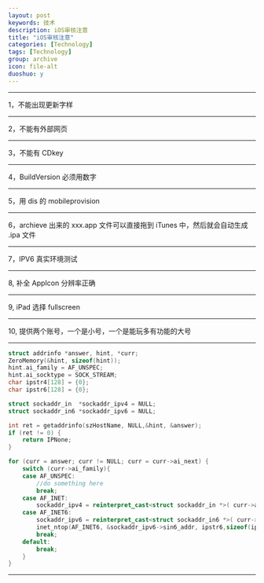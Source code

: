 ```yaml
---
layout: post
keywords: 技术
description: iOS审核注意
title: "iOS审核注意"
categories: [Technology]
tags: [Technology]
group: archive
icon: file-alt
duoshuo: y
---
```


---
1，不能出现更新字样

---
2，不能有外部网页

---
3，不能有 CDkey

---
4，BuildVersion 必须用数字

---
5，用 dis 的 mobileprovision

---
6，archieve 出来的 xxx.app 文件可以直接拖到 iTunes 中，然后就会自动生成 .ipa 文件

---
7，IPV6 真实环境测试

---
8, 补全 AppIcon 分辨率正确

---
9, iPad 选择 fullscreen

---
10, 提供两个账号，一个是小号，一个是能玩多有功能的大号

---
```cpp
struct addrinfo *answer, hint, *curr;
ZeroMemory(&hint, sizeof(hint));
hint.ai_family = AF_UNSPEC;
hint.ai_socktype = SOCK_STREAM;
char ipstr4[128] = {0};
char ipstr6[128] = {0};

struct sockaddr_in  *sockaddr_ipv4 = NULL;
struct sockaddr_in6 *sockaddr_ipv6 = NULL;

int ret = getaddrinfo(szHostName, NULL,&hint, &answer);
if (ret != 0) {
	return IPNone;
}

for (curr = answer; curr != NULL; curr = curr->ai_next) {
	switch (curr->ai_family){
	case AF_UNSPEC:
		//do something here
		break;
	case AF_INET:
		sockaddr_ipv4 = reinterpret_cast<struct sockaddr_in *>( curr->ai_addr);
	case AF_INET6:
		sockaddr_ipv6 = reinterpret_cast<struct sockaddr_in6 *>( curr->ai_addr);
		inet_ntop(AF_INET6, &sockaddr_ipv6->sin6_addr, ipstr6,sizeof(ipstr6));
		break;
	default:
		break;
	}
}
```


---